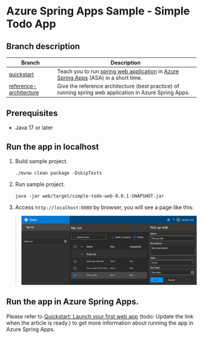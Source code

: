 # Azure Spring Apps Sample - Simple Todo App

## Branch description

| Branch                                                                                                                       | Description                                                                                                                                                                               |
|------------------------------------------------------------------------------------------------------------------------------|-------------------------------------------------------------------------------------------------------------------------------------------------------------------------------------------|
| [quickstart](https://github.com/Azure-Samples/ASA-Samples-Web-Application/blob/quickstart/README.md)                         | Teach you to run [spring web application](https://spring.io/web-applications) in [Azure Spring Apps](https://learn.microsoft.com/en-us/azure/spring-apps/overview) (ASA) in a short time. |
| [reference-architecture](https://github.com/Azure-Samples/ASA-Samples-Web-Application/blob/reference-architecture/README.md) | Give the reference architecture (best practice) of running spring web application in Azure Spring Apps.                                                                                   |


## Prerequisites

- Java 17 or later

## Run the app in localhost

1. Build sample project.

    ```shell
    ./mvnw clean package -DskipTests
    ```

2. Run sample project.

    ```shell
    java -jar web/target/simple-todo-web-0.0.1-SNAPSHOT.jar
    ```

3. Access `http://localhost:8080` by browser, you will see a page like this:

> ![web.png](./assets/web.png)

## Run the app in Azure Spring Apps.

Please refer to [Quickstart: Launch your first web app](.) (todo: Update the link when the article is ready.) to get more information about running the app in Azure Spring Apps.
